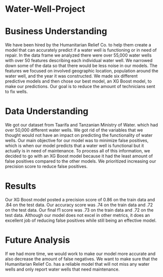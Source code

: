 # Water-Well-Project

# Business Understanding 

We have been hired by the Humanitarian Relief Co. to help them create a model that can accurately predict if a water well is functioning or in need of repair.  In the data frame we analyzed there were over 55,000 water wells with over 50 features describing each individual water well. We narrowed down some of the data so that there would be less noise in our models. The features we focused on involved geographic location, population around the water well, and the year it was constructed. We made six different predictive models and then chose our best model, an XG Boost model, to make our predictions. Our goal is to reduce the amount of technicians sent to fix wells.

# Data Understanding 

We got our dataset from Taarifa and Tanzanian Ministry of Water. which had over 50,000 different water wells. We got rid of the variables that we thought would not have an impact on predicting the functionality of water wells. Our main objective for our model was to minimize false positives, which is when our model predicts that a water well is functional but it actually is in need of maintenance. To process all of this information, we decided to go with an XG Boost model because it had the least amount of false positives compared to the other models. We prioritized increasing our precision score to reduce false positives. 

# Results 

Our XG Boost model posted a precision score of 0.86 on the train data and .84 on the test data. Our accuracy score was .74 on the train data and .72 on the test data. Our final f1 score was .73 on the train data and .72 on the test data. Although our model does not excel in other metrics, it does an excellent job of reducing false positives while still being an effective model. 

# Future Analysis 

If we had more time, we would work to make our model more accurate and also decrease the amount of false negatives. We want to make sure that the Humanitarian Relief Co. has a reliable model that will not miss any water wells and only report water wells that need maintenance. 
